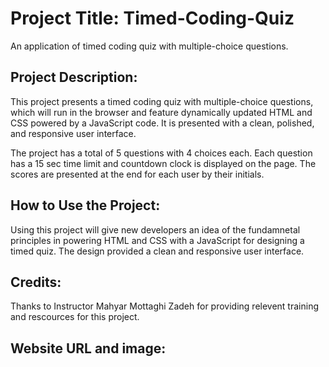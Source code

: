 # Project Title: Timed-Coding-Quiz
An application of timed coding quiz with multiple-choice questions.

## Project Description:
This project presents a timed coding quiz with multiple-choice questions, which will run in the browser and feature dynamically updated HTML and CSS powered by a JavaScript code. It is presented with a clean, polished, and responsive user interface.

The project has a total of 5 questions with 4 choices each. Each question has a 15 sec time limit and countdown clock is displayed on the page. The scores are presented at the end for each user by their initials.

## How to Use the Project:
Using this project will give new developers an idea of the fundamnetal principles in powering HTML and CSS with a JavaScript for designing a timed quiz. The design provided a clean and responsive user interface.

## Credits:
Thanks to Instructor Mahyar Mottaghi Zadeh for providing relevent training and rescources for this project.

## Website URL and image:
